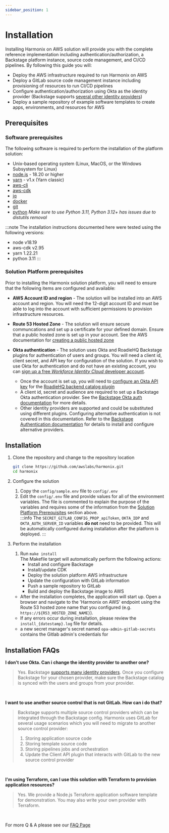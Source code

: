 ```yaml
---
sidebar_position: 1
---
```


# Installation

Installing Harmonix on AWS solution will provide you with the complete reference implementation including authentication/authorization, a Backstage platform instance, source code management, and CI/CD pipelines. By following this guide you will:

- Deploy the AWS infrastructure required to run Harmonix on AWS
- Deploy a GitLab source code management instance including provisioning of resources to run CI/CD pipelines
- Configure authentication/authorization using Okta as the identity provider (Backstage supports [several other identity providers](https://backstage.io/docs/auth/))
- Deploy a sample repository of example software templates to create apps, environments, and resources for AWS

## Prerequisites

### Software prerequisites


The following software is required to perform the installation of the platform solution:
- Unix-based operating system (Linux, MacOS, or the Windows Subsystem for Linux)
- [node.js](https://nodejs.org/en/) - 18.20 or higher
- [yarn](https://classic.yarnpkg.com/en/docs/install) - v1.x (Yarn classic)
- [aws-cli](https://docs.aws.amazon.com/cli/latest/userguide/getting-started-install.html)
- [aws-cdk](https://docs.aws.amazon.com/cdk/v2/guide/getting_started.html#getting_started_install)
- [jq](https://stedolan.github.io/jq/)
- [docker](https://www.docker.com/)
- [git](https://git-scm.com/book/en/v2/Getting-Started-Installing-Git)
- [python](https://www.python.org/downloads/)
*Make sure to use Python 3.11, Python 3.12+ has issues due to distutils removal*

:::note
The installation instructions documented here were tested using the following versions:
- node v18.19
- aws-cdk v2.95
- yarn 1.22.21
- python 3.11
:::

### Solution Platform prerequisites

Prior to installing the Harmonix solution platform, you will need to ensure that the following items are configured and available:

* **AWS Account ID and region** - The solution will be installed into an AWS account and region.  You will need the 12-digit account ID and must be able to log into the account with sufficient permissions to provision infrastructure resources.

* **Route 53 Hosted Zone** - The solution will ensure secure communcations and set up a certificate for your defined domain.  Ensure that a public hosted zone is set up in your account.  See the AWS documentation for [creating a public hosted zone](https://docs.aws.amazon.com/Route53/latest/DeveloperGuide/CreatingHostedZone.html)

* **Okta authentication** - The solution uses Okta and RoadieHQ Backstage plugins for authentication of users and groups.  You will need a client id, client secret, and API key for configuration of the solution.  If you wish to use Okta for authentication and do not have an existing account, you can [sign up a free *Workforce Identity Cloud* developer account](https://developer.okta.com/signup/).  
  * Once the account is set up, you will need to [configure an Okta API key](https://developer.okta.com/docs/guides/create-an-api-token/main/) for the [RoadieHQ backend catalog plugin](https://www.npmjs.com/package/@roadiehq/catalog-backend-module-okta)
  * A client id, secret and audience  are required to set up a Backstage Okta authentication provider.  See the [Backstage Okta auth documentation](https://backstage.io/docs/auth/okta/provider) for more details.  
  * Other identity providers are supported and could be substituted using different plugins.  Configuring alternative authentication is not covered in this documentation.  Refer to the [Backstage Authentication documentation](https://backstage.io/docs/auth/) for details to install and configure alternative providers.

## Installation

1. Clone the repository and change to the repository location
   ```sh
   git clone https://github.com/awslabs/harmonix.git
   cd harmonix
   ```

2. Configure the solution
   1. Copy the `config/sample.env` file to `config/.env`
   2. Edit the `config/.env` file and provide values for all of the environment variables.  The file is commented to explain the purpose of the variables and requires some of the information from the [Solution Platform Prerequisites](#solution-platform-prerequisites) section above.  
   :::info
   The `SECRET_GITLAB_CONFIG_PROP_apiToken`, `OKTA_IDP` and `OKTA_AUTH_SERVER_ID` variables **do not** need to be provided.  This will be automatically configured during installation after the platform is deployed.
   :::

3. Perform the installation
   1. Run `make install`  
   The Makefile target will automatically perform the following actions:
      * Install and configure Backstage
      * Install/update CDK
      * Deploy the solution platform AWS infrastructure
      * Update the configuration with GitLab information
      * Push a sample repository to GitLab
      * Build and deploy the Backstage image to AWS

   - After the installation completes, the application will start up.  Open a browser and navigate to the 'Harmonix on AWS' endpoint using the Route 53 hosted zone name that you configured (e.g. `https://${R53_HOSTED_ZONE_NAME}`). 
   - If any errors occur during installation, please review the `install_{datestamp}.log` file for details.
   - a new secret manager's secret named `opa-admin-gitlab-secrets` contains the Gitlab admin's credentials for

  
   

## Installation FAQs

**I don't use Okta. Can i change the identity provider to another one?**  
> Yes.  Backstage [supports many identity providers](https://backstage.io/docs/auth/).  Once you configure Backstage for your chosen provider, make sure the Backstage catalog is synced with the users and groups from your provider.
<br/>

**I want to use another source control that is not GitLab. How can i do that?**  
> Backstage supports multiple source control providers which can be integrated through the Backstage config. Harmonix uses GitLab for several usage scenarios which you will need to migrate to another source control provider:
> 
> 1. Storing application source code
> 2. Storing template source code
> 3. Storing pipelines jobs and orchestration
> 4. Update the Client API plugin that interacts with GitLab to the new source control provider
<br/>

**I'm using Terraform, can I use this solution with Terraform to provision application resources?**  
> Yes. We provide a Node.js Terraform application software template for demonstration.  You may also write your own provider with Terraform.
<br/>

For more Q & A please see our [FAQ Page](../faq.md)
